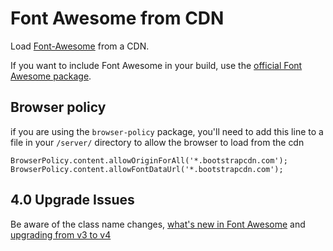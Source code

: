 Font Awesome from CDN
=====================

Load [Font-Awesome](http://fortawesome.github.com/Font-Awesome/) from a CDN.

If you want to include Font Awesome in your build, use the [official Font Awesome package](https://atmospherejs.com/fortawesome/fontawesome).


## Browser policy
if you are using the `browser-policy` package, you'll need to add this line to a file in your `/server/` directory to allow the browser to load from the cdn
```
BrowserPolicy.content.allowOriginForAll('*.bootstrapcdn.com');
BrowserPolicy.content.allowFontDataUrl('*.bootstrapcdn.com');
```


## 4.0 Upgrade Issues

Be aware of the class name changes, [what's new in Font Awesome](http://fortawesome.github.io/Font-Awesome/whats-new/)
and [upgrading from v3 to v4](https://github.com/FortAwesome/Font-Awesome/wiki/Upgrading-from-3.2.1-to-4)
